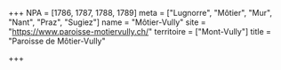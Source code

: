 +++
NPA = [1786, 1787, 1788, 1789]
meta = ["Lugnorre", "Môtier", "Mur", "Nant", "Praz", "Sugiez"]
name = "Môtier-Vully"
site = "https://www.paroisse-motiervully.ch/"
territoire = ["Mont-Vully"]
title = "Paroisse de Môtier-Vully"

+++
